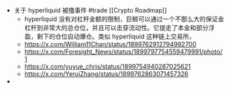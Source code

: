 - 关于 hyperliquid 被撸事件 #trade [[Crypto Roadmap]]
	- hyperliquid 没有对杠杆金额的限制，巨鲸可以通过一个不那么大的保证金杠杆到非常大的总仓位，并且可以击穿流动性。它提走了本金和部分浮盈，剩下的仓位自动爆仓。类似 hyperliquid 这种链上交易所，
	- https://x.com/William11Chan/status/1899762912794992700
	- https://x.com/Foresight_News/status/1899797754559479991/photo/1
	- https://x.com/yuyue_chris/status/1899754940287025621
	- https://x.com/YeruiZhang/status/1899762863071457326
-
